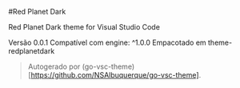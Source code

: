 #Red Planet Dark

Red Planet Dark theme for Visual Studio Code

Versão 0.0.1
Compatível com engine: ^1.0.0
Empacotado em theme-redplanetdark

> Autogerado por (go-vsc-theme)[https://github.com/NSAlbuquerque/go-vsc-theme].